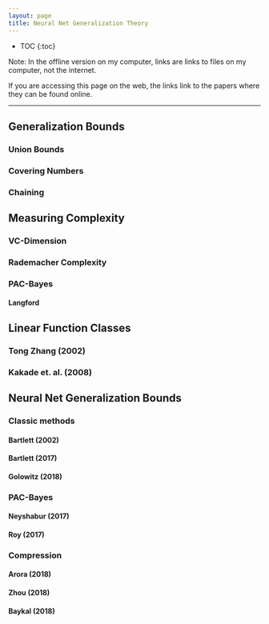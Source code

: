```yaml
---
layout: page
title: Neural Net Generalization Theory  
---
```


* TOC
{:toc}


Note: In the offline version on my computer, links are links to files on my computer, not the internet. 

If you are accessing this page on the web, the links link to the papers where they can be found online. 

___

## Generalization Bounds

### Union Bounds

### Covering Numbers

### Chaining

## Measuring Complexity

### VC-Dimension

### Rademacher Complexity

### PAC-Bayes

#### Langford

## Linear Function Classes

### Tong Zhang (2002)

### Kakade et. al. (2008)

## Neural Net Generalization Bounds 

### Classic methods 

#### Bartlett (2002)

#### Bartlett (2017)

#### Golowitz (2018)

### PAC-Bayes

#### Neyshabur (2017)

#### Roy (2017)

### Compression 

#### Arora (2018)

#### Zhou (2018)

#### Baykal (2018)






